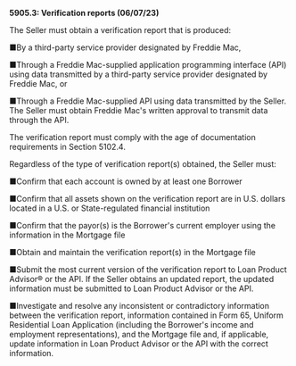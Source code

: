 **5905.3: Verification reports (06/07/23)**

The Seller must obtain a verification report that is produced:

■By a third-party service provider designated by Freddie Mac,

■Through a Freddie Mac-supplied application programming interface (API)
using data transmitted by a third-party service provider designated by
Freddie Mac, or

■Through a Freddie Mac-supplied API using data transmitted by the
Seller. The Seller must obtain Freddie Mac's written approval to
transmit data through the API.

The verification report must comply with the age of documentation
requirements in Section 5102.4.

Regardless of the type of verification report(s) obtained, the Seller
must:

■Confirm that each account is owned by at least one Borrower

■Confirm that all assets shown on the verification report are in U.S.
dollars located in a U.S. or State-regulated financial institution

■Confirm that the payor(s) is the Borrower's current employer using the
information in the Mortgage file

■Obtain and maintain the verification report(s) in the Mortgage file

■Submit the most current version of the verification report to Loan
Product Advisor® or the API. If the Seller obtains an updated report,
the updated information must be submitted to Loan Product Advisor or the
API.

■Investigate and resolve any inconsistent or contradictory information
between the verification report, information contained in Form 65,
Uniform Residential Loan Application (including the Borrower's income
and employment representations), and the Mortgage file and, if
applicable, update information in Loan Product Advisor or the API with
the correct\
information.